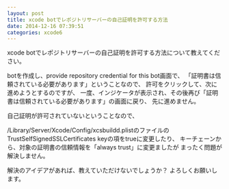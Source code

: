 ```yaml
---
layout: post
title: xcode botでレポジトリサーバーの自己証明を許可する方法
date: 2014-12-16 07:39:51
categories: xcode6
---
```

<p>xcode botでレポジトリサーバーの自己証明を許可する方法について教えてください。</p>

<p>botを作成し、provide repository credential for this bot画面で、
「証明書は信頼されている必要があります」ということなので、
許可をクリックして、次に進めようとするのですが、
一度、インジケータが表示され、その後再び「証明書は信頼されている必要があります」の画面に戻り、
先に進めません。</p>

<p>自己証明が許可されていないということなので、</p>

<p>/Library/Server/Xcode/Config/xcsbuildd.plistのファイルの
TrustSelfSignedSSLCertificates keyの項をtrueに変更したり、
キーチェーンから、対象の証明書の信頼情報を「always trust」に変更ましたが
まったく問題が解決しません。</p>

<p>解決のアイデアがあれば、教えていただけないでしょうか？
よろしくお願いします。</p>
